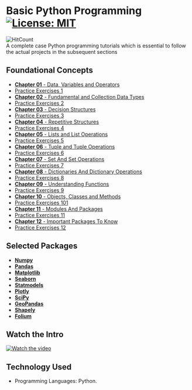 # Basic Python Programming [![License: MIT](https://img.shields.io/badge/License-MIT-yellow.svg)](https://opensource.org/licenses/MIT)
![HitCount](https://hits.dwyl.com/fromsantanu/BPP-Main.svg)<br>
A complete case Python programming tutorials which is essential to follow the actual projects in the subsequent sections
## Foundational Concepts
- [**Chapter 01** - Data, Variables and Operators](https://github.com/fromsantanu/BPP-Main/blob/main/pages/Chapter01.md)
- [Practice Exercises 1](https://github.com/fromsantanu/BPP-Main/blob/main/pages/Ex/EX01.md)
- [**Chapter 02** - Fundamental and Collection Data Types](https://github.com/fromsantanu/BPP-Main/blob/main/pages/Chapter02.md)
- [Practice Exercises 2](https://github.com/fromsantanu/BPP-Main/blob/main/pages/Ex/EX02.md)
- [**Chapter 03** - Decision Structures](https://github.com/fromsantanu/BPP-Main/blob/main/pages/Chapter03.md)
- [Practice Exercises 3](https://github.com/fromsantanu/BPP-Main/blob/main/pages/Ex/EX03.md)
- [**Chapter 04** - Repetitive Structures](https://github.com/fromsantanu/BPP-Main/blob/main/pages/Chapter04.md)
- [Practice Exercises 4](https://github.com/fromsantanu/BPP-Main/blob/main/pages/Ex/EX04.md)
- [**Chapter 05** - Lists and List Operations](https://github.com/fromsantanu/BPP-Main/blob/main/pages/Chapter05.md)
- [Practice Exercises 5](https://github.com/fromsantanu/BPP-Main/blob/main/pages/Ex/EX05.md)
- [**Chapter 06** - Tuple and Tuple Operations](https://github.com/fromsantanu/BPP-Main/blob/main/pages/Chapter06.md)
- [Practice Exercises 6](https://github.com/fromsantanu/BPP-Main/blob/main/pages/Ex/EX06.md)
- [**Chapter 07** - Set And Set Operations](https://github.com/fromsantanu/BPP-Main/blob/main/pages/Chapter07.md)
- [Practice Exercises 7](https://github.com/fromsantanu/BPP-Main/blob/main/pages/Ex/EX07.md)
- [**Chapter 08** - Dictionaries And Dictionary Operations](https://github.com/fromsantanu/BPP-Main/blob/main/pages/Chapter08.md)
- [Practice Exercises 8](https://github.com/fromsantanu/BPP-Main/blob/main/pages/Ex/EX08.md)
- [**Chapter 09** - Understanding Functions](https://github.com/fromsantanu/BPP-Main/blob/main/pages/Chapter09.md)
- [Practice Exercises 9](https://github.com/fromsantanu/BPP-Main/blob/main/pages/Ex/EX09.md)
- [**Chapter 10** - Objects, Classes and Methods](https://github.com/fromsantanu/BPP-Main/blob/main/pages/Chapter10.md)
- [Practice Exercises 101](https://github.com/fromsantanu/BPP-Main/blob/main/pages/Ex/EX10.md)
- [**Chapter 11** - Modules And Packages](https://github.com/fromsantanu/BPP-Main/blob/main/pages/Chapter11.md)
- [Practice Exercises 11](https://github.com/fromsantanu/BPP-Main/blob/main/pages/Ex/EX11.md)
- [**Chapter 12** - Important Packages To Know](https://github.com/fromsantanu/BPP-Main/blob/main/pages/Chapter12.md)
- [Practice Exercises 12](https://github.com/fromsantanu/BPP-Main/blob/main/pages/Ex/EX12.md)

## Selected Packages
- [**Numpy**](https://github.com/fromsantanu/BPP-Main/blob/main/pages/NP-Main.md) 
- [**Pandas**](https://github.com/fromsantanu/BPP-Main/blob/main/pages/PD-Main.md)
- [**Matplotlib**](https://github.com/fromsantanu/BPP-Main/blob/main/pages/MPL-Main.md) 
- [**Seaborn**](https://github.com/fromsantanu/BPP-Main/blob/main/pages/SB-Main.md)
- [**Statmodels**](https://github.com/fromsantanu/BPP-Main/blob/main/pages/SM-Main.md)
- [**Plotly**](https://github.com/fromsantanu/BPP-Main/blob/main/pages/PLT-Main.md)
- [**SciPy**](https://github.com/fromsantanu/BPP-Main/blob/main/pages/SP-Main.md)
- [**GeoPandas**](https://github.com/fromsantanu/BPP-Main/blob/main/pages/GP-Main.md)
- [**Shapely**](https://github.com/fromsantanu/BPP-Main/blob/main/pages/SPL-Main.md)
- [**Folium**](https://github.com/fromsantanu/BPP-Main/blob/main/pages/FLM-Main.md)

## Watch the Intro 
[![Watch the video](https://img.youtube.com/vi/tbd/hqdefault.jpg)](https://www.youtube.com/watch?v=tbd)

## Technology Used
- Programming Languages: Python.
